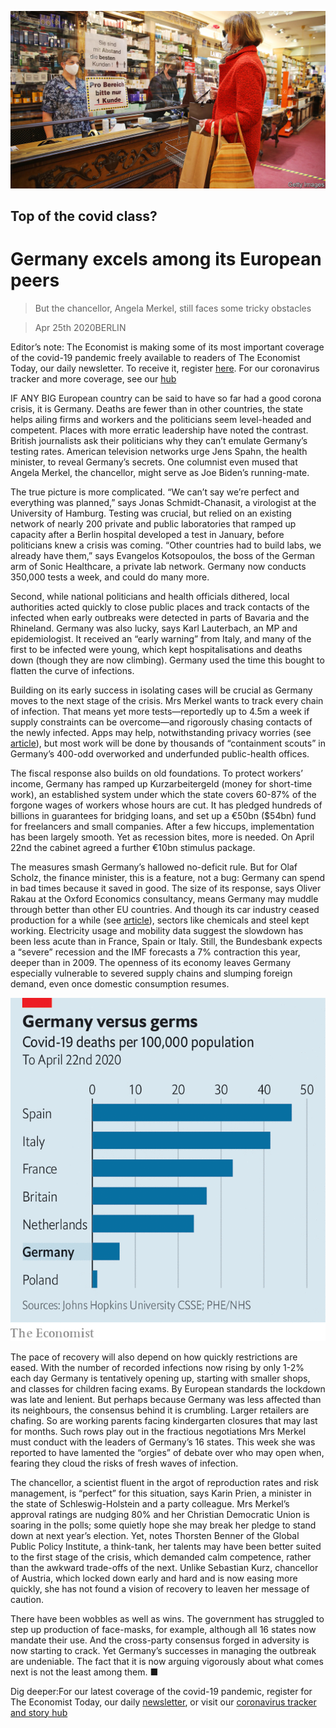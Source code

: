 ![](./images/20200425_EUP001_0.jpg)

## Top of the covid class?

# Germany excels among its European peers

> But the chancellor, Angela Merkel, still faces some tricky obstacles

> Apr 25th 2020BERLIN

Editor’s note: The Economist is making some of its most important coverage of the covid-19 pandemic freely available to readers of The Economist Today, our daily newsletter. To receive it, register [here](https://www.economist.com//newslettersignup). For our coronavirus tracker and more coverage, see our [hub](https://www.economist.com//coronavirus)

IF ANY BIG European country can be said to have so far had a good corona crisis, it is Germany. Deaths are fewer than in other countries, the state helps ailing firms and workers and the politicians seem level-headed and competent. Places with more erratic leadership have noted the contrast. British journalists ask their politicians why they can’t emulate Germany’s testing rates. American television networks urge Jens Spahn, the health minister, to reveal Germany’s secrets. One columnist even mused that Angela Merkel, the chancellor, might serve as Joe Biden’s running-mate.

The true picture is more complicated. “We can’t say we’re perfect and everything was planned,” says Jonas Schmidt-Chanasit, a virologist at the University of Hamburg. Testing was crucial, but relied on an existing network of nearly 200 private and public laboratories that ramped up capacity after a Berlin hospital developed a test in January, before politicians knew a crisis was coming. “Other countries had to build labs, we already have them,” says Evangelos Kotsopoulos, the boss of the German arm of Sonic Healthcare, a private lab network. Germany now conducts 350,000 tests a week, and could do many more.

Second, while national politicians and health officials dithered, local authorities acted quickly to close public places and track contacts of the infected when early outbreaks were detected in parts of Bavaria and the Rhineland. Germany was also lucky, says Karl Lauterbach, an MP and epidemiologist. It received an “early warning” from Italy, and many of the first to be infected were young, which kept hospitalisations and deaths down (though they are now climbing). Germany used the time this bought to flatten the curve of infections.

Building on its early success in isolating cases will be crucial as Germany moves to the next stage of the crisis. Mrs Merkel wants to track every chain of infection. That means yet more tests—reportedly up to 4.5m a week if supply constraints can be overcome—and rigorously chasing contacts of the newly infected. Apps may help, notwithstanding privacy worries (see [article](https://www.economist.com//europe/2020/04/23/privacy-in-a-pandemic)), but most work will be done by thousands of “containment scouts” in Germany’s 400-odd overworked and underfunded public-health offices.

The fiscal response also builds on old foundations. To protect workers’ income, Germany has ramped up Kurzarbeitergeld (money for short-time work), an established system under which the state covers 60-87% of the forgone wages of workers whose hours are cut. It has pledged hundreds of billions in guarantees for bridging loans, and set up a €50bn ($54bn) fund for freelancers and small companies. After a few hiccups, implementation has been largely smooth. Yet as recession bites, more is needed. On April 22nd the cabinet agreed a further €10bn stimulus package.

The measures smash Germany’s hallowed no-deficit rule. But for Olaf Scholz, the finance minister, this is a feature, not a bug: Germany can spend in bad times because it saved in good. The size of its response, says Oliver Rakau at the Oxford Economics consultancy, means Germany may muddle through better than other EU countries. And though its car industry ceased production for a while (see [article](https://www.economist.com//briefing/2020/04/25/the-worlds-car-giants-need-to-move-fast-and-break-things)), sectors like chemicals and steel kept working. Electricity usage and mobility data suggest the slowdown has been less acute than in France, Spain or Italy. Still, the Bundesbank expects a “severe” recession and the IMF forecasts a 7% contraction this year, deeper than in 2009. The openness of its economy leaves Germany especially vulnerable to severed supply chains and slumping foreign demand, even once domestic consumption resumes.

![](./images/20200425_EUC297.png)

The pace of recovery will also depend on how quickly restrictions are eased. With the number of recorded infections now rising by only 1-2% each day Germany is tentatively opening up, starting with smaller shops, and classes for children facing exams. By European standards the lockdown was late and lenient. But perhaps because Germany was less affected than its neighbours, the consensus behind it is crumbling. Larger retailers are chafing. So are working parents facing kindergarten closures that may last for months. Such rows play out in the fractious negotiations Mrs Merkel must conduct with the leaders of Germany’s 16 states. This week she was reported to have lamented the “orgies” of debate over who may open when, fearing they cloud the risks of fresh waves of infection.

The chancellor, a scientist fluent in the argot of reproduction rates and risk management, is “perfect” for this situation, says Karin Prien, a minister in the state of Schleswig-Holstein and a party colleague. Mrs Merkel’s approval ratings are nudging 80% and her Christian Democratic Union is soaring in the polls; some quietly hope she may break her pledge to stand down at next year’s election. Yet, notes Thorsten Benner of the Global Public Policy Institute, a think-tank, her talents may have been better suited to the first stage of the crisis, which demanded calm competence, rather than the awkward trade-offs of the next. Unlike Sebastian Kurz, chancellor of Austria, which locked down early and hard and is now easing more quickly, she has not found a vision of recovery to leaven her message of caution.

There have been wobbles as well as wins. The government has struggled to step up production of face-masks, for example, although all 16 states now mandate their use. And the cross-party consensus forged in adversity is now starting to crack. Yet Germany’s successes in managing the outbreak are undeniable. The fact that it is now arguing vigorously about what comes next is not the least among them. ■

Dig deeper:For our latest coverage of the covid-19 pandemic, register for The Economist Today, our daily [newsletter](https://www.economist.com//newslettersignup), or visit our [coronavirus tracker and story hub](https://www.economist.com//coronavirus)